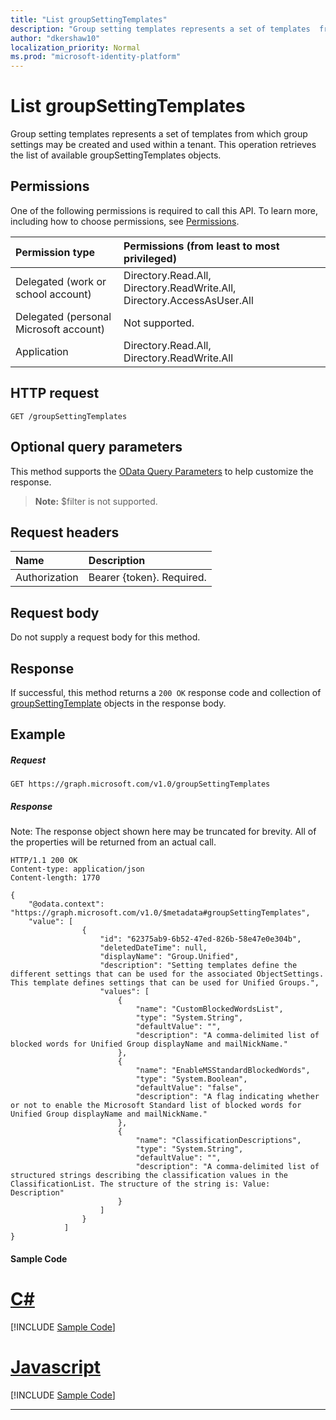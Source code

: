 ```yaml
---
title: "List groupSettingTemplates"
description: "Group setting templates represents a set of templates  from which group settings may be created and used within a tenant.  This operation retrieves the list of available groupSettingTemplates objects."
author: "dkershaw10"
localization_priority: Normal
ms.prod: "microsoft-identity-platform"
---
```


# List groupSettingTemplates

Group setting templates represents a set of templates  from which group settings may be created and used within a tenant.  This operation retrieves the list of available groupSettingTemplates objects.

## Permissions

One of the following permissions is required to call this API. To learn more, including how to choose permissions, see [Permissions](/graph/permissions-reference).


|Permission type      | Permissions (from least to most privileged)              |
|:--------------------|:---------------------------------------------------------|
|Delegated (work or school account) | Directory.Read.All, Directory.ReadWrite.All, Directory.AccessAsUser.All    |
|Delegated (personal Microsoft account) | Not supported.    |
|Application | Directory.Read.All, Directory.ReadWrite.All |

## HTTP request
<!-- { "blockType": "ignored" } -->
```http
GET /groupSettingTemplates
```
## Optional query parameters
This method supports the [OData Query Parameters](https://developer.microsoft.com/graph/docs/concepts/query_parameters) to help customize the response.

> **Note:** $filter is not supported.

## Request headers
| Name | Description |
|:----------|:----------|
| Authorization  | Bearer {token}. Required. |

## Request body
Do not supply a request body for this method.

## Response

If successful, this method returns a `200 OK` response code and collection of [groupSettingTemplate](../resources/groupsettingtemplate.md) objects in the response body.

## Example
##### Request
<!-- {
  "blockType": "request",
  "name": "get_groupsettingtemplates"
}-->
```http
GET https://graph.microsoft.com/v1.0/groupSettingTemplates
```
##### Response

Note: The response object shown here may be truncated for brevity. All of the properties will be returned from an actual call.
<!-- {
  "blockType": "response",
  "truncated": true,
  "@odata.type": "microsoft.graph.groupSettingTemplate",
  "isCollection": true
} -->
```http
HTTP/1.1 200 OK
Content-type: application/json
Content-length: 1770

{
    "@odata.context": "https://graph.microsoft.com/v1.0/$metadata#groupSettingTemplates",
    "value": [
                {
                    "id": "62375ab9-6b52-47ed-826b-58e47e0e304b",
                    "deletedDateTime": null,
                    "displayName": "Group.Unified",
                    "description": "Setting templates define the different settings that can be used for the associated ObjectSettings. This template defines settings that can be used for Unified Groups.",
                    "values": [
                        {
                            "name": "CustomBlockedWordsList",
                            "type": "System.String",
                            "defaultValue": "",
                            "description": "A comma-delimited list of blocked words for Unified Group displayName and mailNickName."
                        },
                        {
                            "name": "EnableMSStandardBlockedWords",
                            "type": "System.Boolean",
                            "defaultValue": "false",
                            "description": "A flag indicating whether or not to enable the Microsoft Standard list of blocked words for Unified Group displayName and mailNickName."
                        },
                        {
                            "name": "ClassificationDescriptions",
                            "type": "System.String",
                            "defaultValue": "",
                            "description": "A comma-delimited list of structured strings describing the classification values in the ClassificationList. The structure of the string is: Value: Description"
                        }
                    ]
                }
            ]
}
```
#### Sample Code
# [C#](#tab/CS)
[!INCLUDE [Sample Code]( ../includes/get_groupsettingtemplates-C#-snippets.md)]

# [Javascript](#tab/Javascript)
[!INCLUDE [Sample Code]( ../includes/get_groupsettingtemplates-Javascript-snippets.md)]

---


<!-- uuid: 8fcb5dbc-d5aa-4681-8e31-b001d5168d79
2015-10-25 14:57:30 UTC -->
<!-- {
  "type": "#page.annotation",
  "description": "List groupSettingTemplates",
  "keywords": "",
  "section": "documentation",
  "tocPath": ""
}-->
